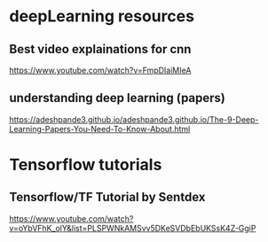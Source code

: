# deepLearning resources

## Best video explainations for cnn

https://www.youtube.com/watch?v=FmpDIaiMIeA


## understanding deep learning (papers)

https://adeshpande3.github.io/adeshpande3.github.io/The-9-Deep-Learning-Papers-You-Need-To-Know-About.html




# Tensorflow tutorials

## Tensorflow/TF Tutorial by Sentdex

https://www.youtube.com/watch?v=oYbVFhK_olY&list=PLSPWNkAMSvv5DKeSVDbEbUKSsK4Z-GgiP

